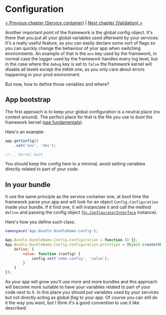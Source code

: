 # Configuration

[< Previous chapter (Service container)](service-container.md) | [Next chapter (Validation) >](validation.md)

Another important point of the framework is the global config object. It's there that you put all your global variables used afterward by your services. It's a really useful feature, as you can easily declare some sort of flags so you can quickly change the behaviour of your app when switching environments. An example of that is the `env` key used by the framework, in normal case the logger used by the framework handles every log level, but in the case where the `debug` key is set to `false` the framework kernel will disable all levels except the `ERROR` one, as you only care about errors happening in your prod environment.

But now, how to define those variables and where?

## App bootstrap

The first approach is to keep your global configuration is a neutral place (no context around). The perfect place for that is the file you use to *boot* the framework kernel ([see fundamentals](fundamentals.md#app-bootstrap)).

Here's an example:
```js
app.getConfig()
    .set('env', 'dev');

//... kernel boot
```
You should keep the config here to a minimal, avoid setting variables directly related to part of your code.

## In your bundle

It use the same principle as the service container one, at boot time the framework parse your app and will look for an object `Config.Configuration` inside your bundle. If it find one, it will instanciate it and call the method `define` and passing the config object ([`Sy.ConfiguratorInterface`](../../src/ConfiguratorInterface.js) instance).

Here's how you define such class:
```js
namespace('App.Bundle.BundleName.Config');

App.Bundle.BundleName.Config.Configuration = function () {};
App.Bundle.BundleName.Config.Configuration.prototype = Object.create(Object.prototype, {
    define: {
        value: function (config) {
            config.set('some.config', 'value');
        }
    }
});
```
As your app will grow you'll use more and more bundles and this approach will become more suitable to have your variables related to part of your code next to it. In this place you should put variables used by your services but not directly acting as global *flag* to your app. Of course you can still do it the way you want, but I think it's a good convention to use it like described.

